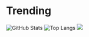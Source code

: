 # Trending

<img src="https://github-readme-stats.vercel.app/api?username=curly210102&count_private=true&show_icons=true" alt="GitHub Stats"/>
<img src="https://github-readme-stats.vercel.app/api/top-langs/?username=curly210102&layout=compact" alt="Top Langs"/>
<img src="https://github-readme-stats.vercel.app/api/wakatime?username=curly_brackets&v=2"/>

